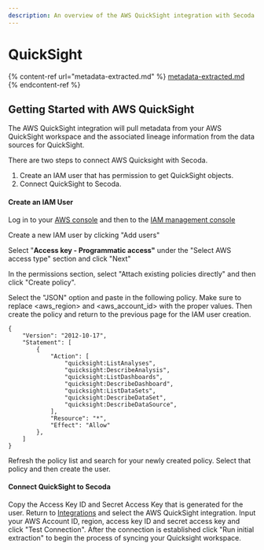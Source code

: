 ```yaml
---
description: An overview of the AWS QuickSight integration with Secoda
---
```


# QuickSight

{% content-ref url="metadata-extracted.md" %}
[metadata-extracted.md](metadata-extracted.md)
{% endcontent-ref %}

## Getting Started with AWS QuickSight&#x20;

The AWS QuickSight integration will pull metadata from your AWS QuickSight workspace and the associated lineage information from the data sources for QuickSight.&#x20;

There are two steps to connect AWS Quicksight with Secoda.

1. Create an IAM user that has permission to get QuickSight objects.
2. Connect QuickSight to Secoda.

#### Create an IAM User

Log in to your [AWS console](https://us-east-1.console.aws.amazon.com/console/home?region=us-east-1) and then to the [IAM management console](https://us-east-1.console.aws.amazon.com/iamv2/home?region=us-east-1#/home)

Create a new IAM user by clicking "Add users"

Select "**Access key - Programmatic access"** under the "Select AWS access type" section and click "Next"

In the permissions section, select "Attach existing policies directly" and then click "Create policy".

Select the "JSON" option and paste in the following policy. Make sure to replace \<aws\_region> and \<aws\_account\_id> with the proper values. Then create the policy and return to the previous page for the IAM user creation.

```
{
    "Version": "2012-10-17",
    "Statement": [
        {
            "Action": [
                "quicksight:ListAnalyses",
                "quicksight:DescribeAnalysis",
                "quicksight:ListDashboards",
                "quicksight:DescribeDashboard",
                "quicksight:ListDataSets",
                "quicksight:DescribeDataSet",
                "quicksight:DescribeDataSource",
            ],
            "Resource": "*",
            "Effect": "Allow"
        },
    ]
}
```

Refresh the policy list and search for your newly created policy. Select that policy and then create the user.&#x20;

#### Connect QuickSight to Secoda

Copy the Access Key ID and Secret Access Key that is generated for the user. Return to [Integrations](https://app.secoda.co/integrations) and select the AWS QuickSight integration. Input your AWS Account ID, region, access key ID and secret access key and click "Test Connection". After the connection is established click "Run initial extraction" to begin the process of syncing your Quicksight workspace.&#x20;
